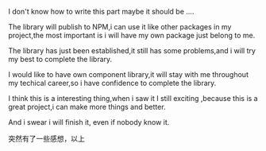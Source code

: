 I don't know how to write this part maybe it should be ....

The library will publish to NPM,i can use it like other packages in my project,the most important is i will have my own package just belong to me.

The library has just been established,it still has some problems,and i will try my best to complete the library.

I would like to have own component library,it will stay with me throughout my techical career,so i have confidence to complete the library.

I think this is a interesting thing,when i saw it I still exciting ,because this is a great project,i can make more things and better.

And i swear i will finish it, even if nobody know it.

突然有了一些感想，以上

